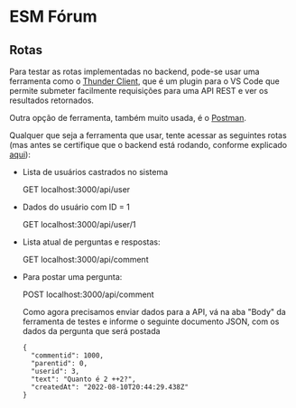 # ESM Fórum

## Rotas

Para testar as rotas implementadas no backend, pode-se usar uma ferramenta como o
[Thunder Client](https://marketplace.visualstudio.com/items?itemName=rangav.vscode-thunder-client), 
que é um plugin para o VS Code que permite submeter facilmente requisições para uma
API REST e ver os resultados retornados. 

Outra opção de ferramenta, também muito usada, é o [Postman](https://www.postman.com/).

Qualquer que seja a ferramenta que usar, tente acessar as seguintes rotas (mas antes
se certifique que o backend está rodando, conforme explicado 
[aqui](https://github.com/aserg-ufmg/esmforum/blob/main/docs/install-info.md)):

* Lista de usuários castrados no sistema

  GET localhost:3000/api/user

* Dados do usuário com ID = 1

  GET localhost:3000/api/user/1

* Lista atual de perguntas e respostas: 

  GET  localhost:3000/api/comment

* Para postar uma pergunta:
 
  POST localhost:3000/api/comment
  
  Como agora precisamos enviar dados para a API, vá na aba "Body" da ferramenta de testes e informe 
  o seguinte documento JSON, com os dados da pergunta que será postada
  
  ```
  {
    "commentid": 1000,
    "parentid": 0,
    "userid": 3,
    "text": "Quanto é 2 ++2?",
    "createdAt": "2022-08-10T20:44:29.438Z"
  }
  ```
